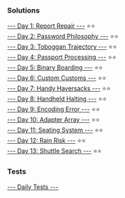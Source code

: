 ### Solutions
[--- Day 1: Report Repair ---](https://github.com/cyberclectic/AoC2020/tree/main/AoC2020.playground/Pages/Challenges.xcplaygroundpage/Sources/Day1) ⭐️⭐️\
[--- Day 2: Password Philosophy ---](https://github.com/cyberclectic/AoC2020/tree/main/AoC2020.playground/Pages/Challenges.xcplaygroundpage/Sources/Day2) ⭐️⭐️\
[--- Day 3: Toboggan Trajectory ---](https://github.com/cyberclectic/AoC2020/tree/main/AoC2020.playground/Pages/Challenges.xcplaygroundpage/Sources/Day3) ⭐️⭐️\
[--- Day 4: Passport Processing ---](https://github.com/cyberclectic/AoC2020/tree/main/AoC2020.playground/Pages/Challenges.xcplaygroundpage/Sources/Day4) ⭐️⭐️\
[--- Day 5: Binary Boarding ---](https://github.com/cyberclectic/AoC2020/tree/main/AoC2020.playground/Pages/Challenges.xcplaygroundpage/Sources/Day5) ⭐️⭐️\
[--- Day 6: Custom Customs ---](https://github.com/cyberclectic/AoC2020/tree/main/AoC2020.playground/Pages/Challenges.xcplaygroundpage/Sources/Day6) ⭐️⭐️\
[--- Day 7: Handy Haversacks ---](https://github.com/cyberclectic/AoC2020/tree/main/AoC2020.playground/Pages/Challenges.xcplaygroundpage/Sources/Day7) ⭐️⭐\
[--- Day 8: Handheld Halting ---](https://github.com/cyberclectic/AoC2020/tree/main/AoC2020.playground/Pages/Challenges.xcplaygroundpage/Sources/Day8) ⭐️⭐️\
[--- Day 9: Encoding Error ---](https://github.com/cyberclectic/AoC2020/tree/main/AoC2020.playground/Pages/Challenges.xcplaygroundpage/Sources/Day9) ⭐️⭐️\
[--- Day 10: Adapter Array ---](https://github.com/cyberclectic/AoC2020/tree/main/AoC2020.playground/Pages/Challenges.xcplaygroundpage/Sources/Day10) ⭐️⭐️\
[--- Day 11: Seating System ---](https://github.com/cyberclectic/AoC2020/tree/main/AoC2020.playground/Pages/Challenges.xcplaygroundpage/Sources/Day11) ⭐️⭐️\
[--- Day 12: Rain Risk ---](https://github.com/cyberclectic/AoC2020/tree/main/AoC2020.playground/Pages/Challenges.xcplaygroundpage/Sources/Day12) ⭐️⭐️\
[--- Day 13: Shuttle Search ---](https://github.com/cyberclectic/AoC2020/tree/main/AoC2020.playground/Pages/Challenges.xcplaygroundpage/Sources/Day13) ⭐️⭐️


### Tests
[--- Daily Tests ---](https://github.com/cyberclectic/AoC2020/blob/main/AoC2020.playground/Pages/Tests.xcplaygroundpage/Contents.swift) 